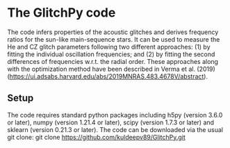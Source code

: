 # The GlitchPy code
The code infers properties of the acoustic glitches and derives frequency ratios for the sun-like main-sequence stars. It can be used to measure the He and CZ glitch parameters following two different approaches: (1) by fitting the individual oscillation frequencies; and (2) by fitting the second differences of frequencies w.r.t. the radial order. These approaches along with the optimization method have been described in Verma et al. (2019) (https://ui.adsabs.harvard.edu/abs/2019MNRAS.483.4678V/abstract).

## Setup
The code requires standard python packages including h5py (version 3.6.0 or later), numpy (version 1.21.4 or later), scipy (version 1.7.3 or later) and sklearn (version 0.21.3 or later). 
The code can be downloaded via the usual git clone:
git clone https://github.com/kuldeepv89/GlitchPy.git


